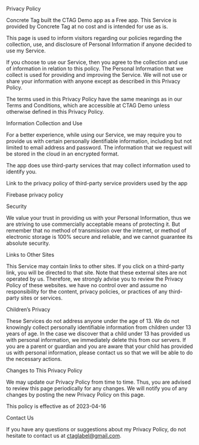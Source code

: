 Privacy Policy

Concrete Tag built the CTAG Demo app as a Free app. This Service is provided by Concrete Tag at no cost and is intended for use as is.

This page is used to inform visitors regarding our policies regarding the collection, use, and disclosure of Personal Information if anyone decided to use my Service.

If you choose to use our Service, then you agree to the collection and use of information in relation to this policy. The Personal Information that we collect is used for providing and improving the Service. We will not use or share your information with anyone except as described in this Privacy Policy.

The terms used in this Privacy Policy have the same meanings as in our Terms and Conditions, which are accessible at CTAG Demo unless otherwise defined in this Privacy Policy.

Information Collection and Use

For a better experience, while using our Service, we may require you to provide us with certain personally identifiable information, including but not limited to email address and password. The information that we request will be stored in the cloud in an encrypted format.

The app does use third-party services that may collect information used to identify you.

Link to the privacy policy of third-party service providers used by the app

Firebase privacy policy

Security

We value your trust in providing us with your Personal Information, thus we are striving to use commercially acceptable means of protecting it. But remember that no method of transmission over the internet, or method of electronic storage is 100% secure and reliable, and we cannot guarantee its absolute security.

Links to Other Sites

This Service may contain links to other sites. If you click on a third-party link, you will be directed to that site. Note that these external sites are not operated by us. Therefore, we strongly advise you to review the Privacy Policy of these websites. we have no control over and assume no responsibility for the content, privacy policies, or practices of any third-party sites or services.

Children’s Privacy

These Services do not address anyone under the age of 13. We do not knowingly collect personally identifiable information from children under 13 years of age. In the case we discover that a child under 13 has provided us with personal information, we immediately delete this from our servers. If you are a parent or guardian and you are aware that your child has provided us with personal information, please contact us so that we will be able to do the necessary actions.

Changes to This Privacy Policy

We may update our Privacy Policy from time to time. Thus, you are advised to review this page periodically for any changes. We will notify you of any changes by posting the new Privacy Policy on this page.

This policy is effective as of 2023-04-16

Contact Us

If you have any questions or suggestions about my Privacy Policy, do not hesitate to contact us at ctaglabel@gmail.com.

